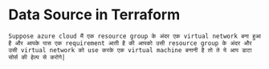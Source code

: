 # Data Source in Terraform

```Suppose azure cloud मैं एक resource group के अंदर एक virtual network बना हुआ है और आपके पास एक requirement आती है की आपको उसी resource group के अंदर और उसी virtual network को use करके एक virtual machine बनानी है तो ते ये आप डाटा सोर्स की हेल्प से करोगे|```
